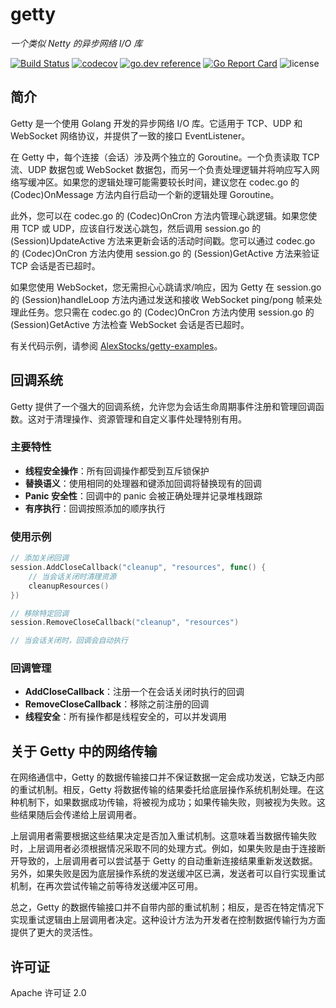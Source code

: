 # getty

 *一个类似 Netty 的异步网络 I/O 库*

[![Build Status](https://travis-ci.org/AlexStocks/getty.svg?branch=master)](https://travis-ci.org/AlexStocks/getty)
[![codecov](https://codecov.io/gh/AlexStocks/getty/branch/master/graph/badge.svg)](https://codecov.io/gh/AlexStocks/getty)
[![go.dev reference](https://img.shields.io/badge/go.dev-reference-007d9c?logo=go&logoColor=white&style=flat-square)](https://pkg.go.dev/github.com/AlexStocks/getty?tab=doc)
[![Go Report Card](https://goreportcard.com/badge/github.com/AlexStocks/getty)](https://goreportcard.com/report/github.com/AlexStocks/getty)
![license](https://img.shields.io/badge/license-Apache--2.0-green.svg)

## 简介

Getty 是一个使用 Golang 开发的异步网络 I/O 库。它适用于 TCP、UDP 和 WebSocket 网络协议，并提供了一致的接口 EventListener。

在 Getty 中，每个连接（会话）涉及两个独立的 Goroutine。一个负责读取 TCP 流、UDP 数据包或 WebSocket 数据包，而另一个负责处理逻辑并将响应写入网络写缓冲区。如果您的逻辑处理可能需要较长时间，建议您在 codec.go 的 (Codec)OnMessage 方法内自行启动一个新的逻辑处理 Goroutine。

此外，您可以在 codec.go 的 (Codec)OnCron 方法内管理心跳逻辑。如果您使用 TCP 或 UDP，应该自行发送心跳包，然后调用 session.go 的 (Session)UpdateActive 方法来更新会话的活动时间戳。您可以通过 codec.go 的 (Codec)OnCron 方法内使用 session.go 的 (Session)GetActive 方法来验证 TCP 会话是否已超时。

如果您使用 WebSocket，您无需担心心跳请求/响应，因为 Getty 在 session.go 的 (Session)handleLoop 方法内通过发送和接收 WebSocket ping/pong 帧来处理此任务。您只需在 codec.go 的 (Codec)OnCron 方法内使用 session.go 的 (Session)GetActive 方法检查 WebSocket 会话是否已超时。

有关代码示例，请参阅 [AlexStocks/getty-examples](https://github.com/AlexStocks/getty-examples)。

## 回调系统

Getty 提供了一个强大的回调系统，允许您为会话生命周期事件注册和管理回调函数。这对于清理操作、资源管理和自定义事件处理特别有用。

### 主要特性

- **线程安全操作**：所有回调操作都受到互斥锁保护
- **替换语义**：使用相同的处理器和键添加回调将替换现有的回调
- **Panic 安全性**：回调中的 panic 会被正确处理并记录堆栈跟踪
- **有序执行**：回调按照添加的顺序执行

### 使用示例

```go
// 添加关闭回调
session.AddCloseCallback("cleanup", "resources", func() {
    // 当会话关闭时清理资源
    cleanupResources()
})

// 移除特定回调
session.RemoveCloseCallback("cleanup", "resources")

// 当会话关闭时，回调会自动执行
```

### 回调管理

- **AddCloseCallback**：注册一个在会话关闭时执行的回调
- **RemoveCloseCallback**：移除之前注册的回调
- **线程安全**：所有操作都是线程安全的，可以并发调用

## 关于 Getty 中的网络传输

在网络通信中，Getty 的数据传输接口并不保证数据一定会成功发送，它缺乏内部的重试机制。相反，Getty 将数据传输的结果委托给底层操作系统机制处理。在这种机制下，如果数据成功传输，将被视为成功；如果传输失败，则被视为失败。这些结果随后会传递给上层调用者。

上层调用者需要根据这些结果决定是否加入重试机制。这意味着当数据传输失败时，上层调用者必须根据情况采取不同的处理方式。例如，如果失败是由于连接断开导致的，上层调用者可以尝试基于 Getty 的自动重新连接结果重新发送数据。另外，如果失败是因为底层操作系统的发送缓冲区已满，发送者可以自行实现重试机制，在再次尝试传输之前等待发送缓冲区可用。

总之，Getty 的数据传输接口并不自带内部的重试机制；相反，是否在特定情况下实现重试逻辑由上层调用者决定。这种设计方法为开发者在控制数据传输行为方面提供了更大的灵活性。

## 许可证

Apache 许可证 2.0
